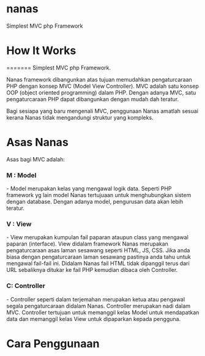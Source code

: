 nanas
=====

Simplest MVC php Framework

<h1>How It Works</h1>
=======
Simplest MVC php Framework.

Nanas framework dibangunkan atas tujuan memudahkan pengaturcaraan PHP dengan konsep MVC (Model View Controller). MVC adalah satu konsep OOP (object oriented programming) dalam PHP. Dengan adanya MVC, satu pengaturcaraan PHP dapat dibangunkan dengan mudah dah teratur.

Bagi sesiapa yang baru mengenali MVC, penggunaan Nanas amatlah sesuai kerana Nanas tidak mengandungi struktur yang kompleks. 

<h1>Asas Nanas</h1>

Asas bagi MVC adalah:

<h3>M : Model</h3>
- Model merupakan kelas yang mengawal logik data. Seperti PHP framework yg lain model Nanas tertujuaan untuk menghubungkan sistem dengan database. Dengan adanya model, pengurusan data akan lebih teratur.

<h3>V : View</h3>
- View merupakan kumpulan fail paparan ataupun class yang mengawal paparan (interface). View didalam framework Nanas merupakan pengaturcaraan asas laman sesawang seperti HTML, JS, CSS. Jika anda biasa dengan pengaturcaraan laman sesawang pastinya anda tahu untuk mengawal fail-fail ini. Didalam Nanas fail HTML tidak dipanggil terus dari URL sebaliknya ditukar ke fail PHP kemudian dibaca oleh Controller.

<h3>C: Controller</h3>
- Controller seperti dalam terjemahan merupakan ketua atau pengawal segala pengaturcaraan didalam Nanas. Controller merupakan nadi dalam MVC. Controller tertujuan untuk memanggil kelas Model untuk mendapatkan data dan memanggil kelas View untuk dipaparkan kepada pengguna.

<h1>Cara Penggunaan</h1>


